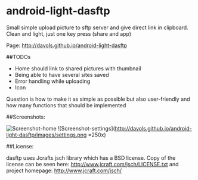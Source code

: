 android-light-dasftp
===================
Small simple upload picture to sftp server and give direct link in clipboard. Clean and light, just one key press (share and app)

Page: http://davols.github.io/android-light-dasftp

##TODOs
- Home should link to shared pictures with thumbnail
- Being able to have several sites saved
- Error handling while uploading
- Icon

Question is how to make it as simple as possible but also user-friendly and how many functions that should be implemented

##Screenshots:

![Screenshot-home](http://davols.github.io/android-light-dasftp/images/home.png=250x)
![Screenshot-settings](http://davols.github.io/android-light-dasftp/images/settings.png =250x)

##License: 

dasftp uses Jcrafts jsch library which has a BSD license. Copy of the license can be seen here: http://www.jcraft.com/jsch/LICENSE.txt and project homepage: http://www.jcraft.com/jsch/
